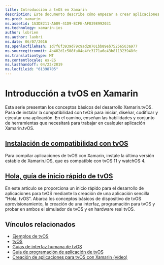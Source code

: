 ```yaml
---
title: Introducción a tvOS en Xamarin
description: Este documento describe cómo empezar a crear aplicaciones de tvOS con Xamarin. Vincula a una guía de instalación y una guía de inicio rápido.
ms.prod: xamarin
ms.assetid: 1A3D8211-A689-41D9-BCFE-AF8398992031
ms.technology: xamarin-ios
author: lobrien
ms.author: laobri
ms.date: 06/07/2016
ms.openlocfilehash: 1d7f6f3939d79c9ad28701bb89eb75256503a977
ms.sourcegitcommit: 4b402d1c508fa84e4fc3171a6e43b811323948fc
ms.translationtype: MT
ms.contentlocale: es-ES
ms.lasthandoff: 04/23/2019
ms.locfileid: "61398705"
---
```

# <a name="getting-started-with-tvos-in-xamarin"></a>Introducción a tvOS en Xamarin

Esta serie presentan los conceptos básicos del desarrollo Xamarin.tvOS. Pasa de instalar la compatibilidad con tvOS para iniciar, diseñar, codificar y ejecutar una aplicación. En el camino, enseñan las habilidades y conjunto de herramientas que necesitará para trabajar en cualquier aplicación Xamarin.tvOS.

## <a name="installing-tvos-supportiostvosget-startedinstallationmd"></a>[Instalación de compatibilidad con tvOS](~/ios/tvos/get-started/installation.md)

Para compilar aplicaciones de tvOS con Xamarin, instale la última versión estable de Xamarin.iOS, que es compatible con tvOS 11 y watchOS 4.

## <a name="hello-tvos-quick-start-guideiostvosget-startedhello-tvosmd"></a>[Hola, guía de inicio rápido de tvOS](~/ios/tvos/get-started/hello-tvos.md)

En este artículo se proporciona un inicio rápido para el desarrollo de aplicaciones para tvOS mediante la creación de una aplicación sencilla "Hola, tvOS". Abarca los conceptos básicos de dispositivo de tvOS aprovisionamiento, la creación de una interfaz, programación para tvOS y probar en ambos el simulador de tvOS y en hardware real tvOS.


## <a name="related-links"></a>Vínculos relacionados

- [Ejemplos de tvOS](https://developer.xamarin.com/samples/tvos/all/)
- [tvOS](https://developer.apple.com/tvos/)
- [Guías de interfaz humana de tvOS](https://developer.apple.com/tvos/human-interface-guidelines/)
- [Guía de programación de aplicación de tvOS](https://developer.apple.com/library/prerelease/tvos/documentation/General/Conceptual/AppleTV_PG/)
- [Creación de aplicaciones para tvOS con Xamarin (vídeo)](https://university.xamarin.com/lightninglectures/tvos-with-xamarin)
